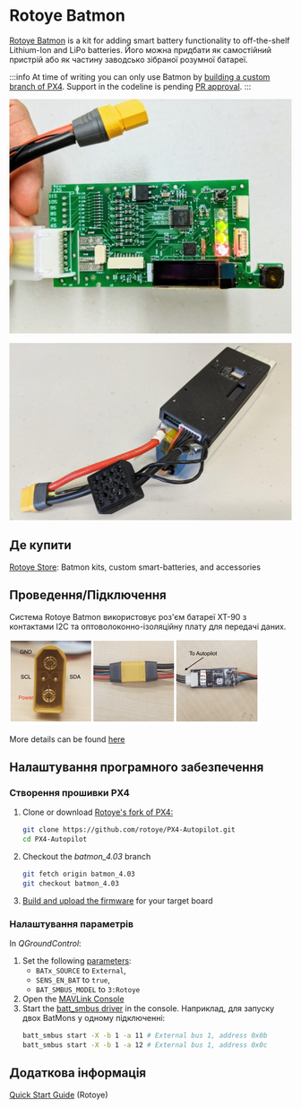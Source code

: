 # Rotoye Batmon

[Rotoye Batmon](https://rotoye.com/batmon/) is a kit for adding smart battery functionality to off-the-shelf Lithium-Ion and LiPo batteries.
Його можна придбати як самостійний пристрій або як частину заводсько зібраної розумної батареї.

:::info
At time of writing you can only use Batmon by [building a custom branch of PX4](#build-px4-firmware).
Support in the codeline is pending [PR approval](https://github.com/PX4/PX4-Autopilot/pull/16723).
:::

![Rotoye Batmon Board](../../assets/hardware/smart_batteries/rotoye_batmon/smart-battery-rotoye.jpg)

![Pre-assembled Rotoye smart battery](../../assets/hardware/smart_batteries/rotoye_batmon/smart-battery-rotoye-pack.jpg)

## Де купити

[Rotoye Store](https://rotoye.com/batmon/): Batmon kits, custom smart-batteries, and accessories

## Проведення/Підключення

Система Rotoye Batmon використовує роз'єм батареї XT-90 з контактами I2C та оптоволоконно-ізоляційну плату для передачі даних.

![Board connections](../../assets/hardware/smart_batteries/rotoye_batmon/smart-battery-rotoye-connection.png)

More details can be found [here](https://github.com/rotoye/batmon_reader)

## Налаштування програмного забезпечення

### Створення прошивки PX4

1. Clone or download [Rotoye's fork of PX4:](https://github.com/rotoye/PX4-Autopilot/tree/batmon_4.03)
   ```sh
   git clone https://github.com/rotoye/PX4-Autopilot.git
   cd PX4-Autopilot
   ```
2. Checkout the _batmon_4.03_ branch
   ```sh
   git fetch origin batmon_4.03
   git checkout batmon_4.03
   ```
3. [Build and upload the firmware](../dev_setup/building_px4.md) for your target board

### Налаштування параметрів

In _QGroundControl_:

1. Set the following [parameters](../advanced_config/parameters.md):
   - `BATx_SOURCE` to `External`,
   - `SENS_EN_BAT` to `true`,
   - `BAT_SMBUS_MODEL` to `3:Rotoye`
2. Open the [MAVLink Console](https://docs.qgroundcontrol.com/master/en/qgc-user-guide/analyze_view/mavlink_console.html)
3. Start the [batt_smbus driver](../modules/modules_driver.md) in the console.
   Наприклад, для запуску двох BatMons у одному підключенні:
   ```sh
   batt_smbus start -X -b 1 -a 11 # External bus 1, address 0x0b  
   batt_smbus start -X -b 1 -a 12 # External bus 1, address 0x0c
   ```

## Додаткова інформація

[Quick Start Guide](https://rotoye.com/batmon-tutorial/) (Rotoye)
